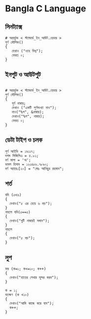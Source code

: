 # Bangla C Language

## সিনট্যাক্স 
```
# অন্তর্ভুক্ত < স্ট্যান্ডার্ড_ইন_আউট.হেডার >
পূর্ণ মৌলিক()
{
   দেখাও ("ওহে বিশ্ব");
   ফেরত ০;
}
```
## ইনপুট ও আউটপুট
```

# অন্তর্ভুক্ত < স্ট্যান্ডার্ড_ইন_আউট.হেডার >
পূর্ণ মৌলিক()
{
   পূর্ণ নাম্বার;
   দেখাও ("একটি পূর্ণসংখ্যা নাও");
   নাও("%প", &নাম্বার);
   দেখাও("%প", নাম্বার);
   ফেরত ০;
}
```
## ডেটা টাইপ ও চলক
```
পূর্ণ আইডি = ১৯১১৭;
দশম সিজিপিএ = ৪.৮১;
বর্ণ মালা = 'অ';
ডাবল হিসাব = ১২৩৪৫৬.৭৮৯০;
বর্ণ অ্যারে১[২০] = "মোঃ আনিছুর রহমান";
```
## শর্ত
```
যদি (৫<৬)
{
  দেখাও("৫ এর চেয়ে ৬ বড়");
}
নাহলে যদি(৫==৫)
{
  দেখাও("দুটি নাম্বারই সমান");
}
নাহলে
{
  দেখাও("৫ বড়");
}
```
## লুপ
```
ফর (ক=১; ক<=১০; ক++)
{
  দেখাও("হাতের লেখার সুন্দর করব");
}
```
```
ক = ১;
যতক্ষণ (ক <১০)
{ 
  দেখাও("আমি কাজে করে যাব");
  ক++;
}
